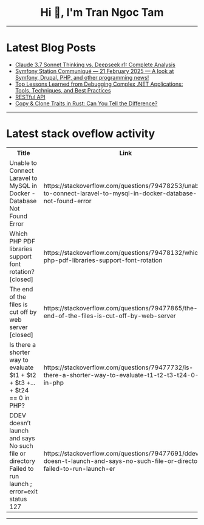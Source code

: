 <h1 align="center">Hi 👋, I'm Tran Ngoc Tam</h1>

---

# Latest Blog Posts 
<!-- BLOG-POST-LIST:START -->
- [Claude 3.7 Sonnet Thinking vs. Deepseek r1: Complete Analysis](https://dev.to/composiodev/claude-37-sonnet-thinking-vs-deepseek-r1-complete-analysis-22p3)
- [Symfony Station Communiqué — 21 February 2025 — A look at Symfony, Drupal, PHP, and other programming news!](https://dev.to/reubenwalker64/symfony-station-communique-21-february-2025-a-look-at-symfony-drupal-php-and-other-1mif)
- [Top Lessons Learned from Debugging Complex .NET Applications: Tools, Techniques, and Best Practices](https://dev.to/leandroveiga/top-lessons-learned-from-debugging-complex-net-applications-tools-techniques-and-best-practices-4pfc)
- [RESTful API](https://dev.to/dvphuc_175/restful-api-39kg)
- [Copy &amp; Clone Traits in Rust: Can You Tell the Difference?](https://dev.to/leapcell/copy-clone-traits-in-rust-can-you-tell-the-difference-400i)
<!-- BLOG-POST-LIST:END -->

---

# Latest stack oveflow activity
<table>
  <tr><th>Title</th><th>Link</th></tr>
  <!-- STACKOVERFLOW:START --><tr><td>Unable to Connect Laravel to MySQL in Docker - Database Not Found Error</td><td>https://stackoverflow.com/questions/79478253/unable-to-connect-laravel-to-mysql-in-docker-database-not-found-error</td></tr><tr><td>Which PHP PDF libraries support font rotation? [closed]</td><td>https://stackoverflow.com/questions/79478132/which-php-pdf-libraries-support-font-rotation</td></tr><tr><td>The end of the files is cut off by web server [closed]</td><td>https://stackoverflow.com/questions/79477865/the-end-of-the-files-is-cut-off-by-web-server</td></tr><tr><td>Is there a shorter way to evaluate $t1 + $t2 + $t3 +... + $t24 == 0 in PHP?</td><td>https://stackoverflow.com/questions/79477732/is-there-a-shorter-way-to-evaluate-t1-t2-t3-t24-0-in-php</td></tr><tr><td>DDEV doesn’t launch and says No such file or directory Failed to run launch ; error=exit status 127</td><td>https://stackoverflow.com/questions/79477691/ddev-doesn-t-launch-and-says-no-such-file-or-directory-failed-to-run-launch-er</td></tr><!-- STACKOVERFLOW:END -->
</table>

---


